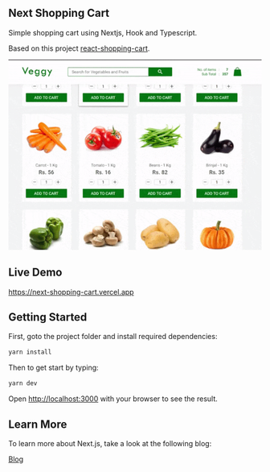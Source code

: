 ## Next Shopping Cart

Simple  shopping cart using Nextjs, Hook and Typescript.

Based on this project [react-shopping-cart](https://github.com/sivadass/react-shopping-cart).

![](https://github.com/zjusticy/imgs_lib/blob/master/next-react-shopping-cart.gif)

## Live Demo

https://next-shopping-cart.vercel.app

## Getting Started

First, goto the project folder and install required dependencies:

```bash
yarn install
```

Then to get start by typing:

```bash
yarn dev
```

Open [http://localhost:3000](http://localhost:3000) with your browser to see the result.


## Learn More

To learn more about Next.js, take a look at the following blog:

[Blog](https://zjusticy.github.io/blog/next-react-shopping-cart)
